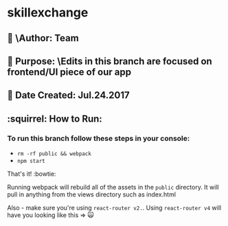 # skillexchange

## :bust_in_silhouette:  \Author: Team
## :dart:  Purpose: \Edits in this branch are focused on frontend/UI piece of our app
## :date:  Date Created: Jul.24.2017

## :squirrel:  How to Run:
### To run this branch follow these steps in your console:
* `rm -rf public && webpack`
* `npm start`

That's it! :bowtie:

Running webpack will rebuild all of the assets in the `public` directory. It will pull in anything from the views directory such as index.html

Also - make sure you're using `react-router v2.`. Using `react-router v4` will have you looking like this => :scream_cat: